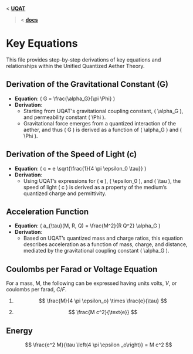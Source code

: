 <  **[UQAT](../../README.md)**
> < **[docs](../Introduction.md)**

# Key Equations

This file provides step-by-step derivations of key equations and relationships within the Unified Quantized Aether Theory.

## Derivation of the Gravitational Constant (G)

- **Equation**: \( G = \frac{\alpha_G}{\pi \Phi} \)
- **Derivation**:
  - Starting from UQAT's gravitational coupling constant, \( \alpha_G \), and permeability constant \( \Phi \).
  - Gravitational force emerges from a quantized interaction of the aether, and thus \( G \) is derived as a function of \( \alpha_G \) and \( \Phi \).

## Derivation of the Speed of Light (c)

- **Equation**: \( c = e \sqrt{\frac{1}{4 \pi \epsilon_0 \tau}} \)
- **Derivation**:
  - Using UQAT’s expressions for \( e \), \( \epsilon_0 \), and \( \tau \), the speed of light \( c \) is derived as a property of the medium’s quantized charge and permittivity.

## Acceleration Function

- **Equation**: \( a_{\tau}(M, R, Q) = \frac{M^2}{R Q^2} \alpha_G \)
- **Derivation**:
  - Based on UQAT’s quantized mass and charge ratios, this equation describes acceleration as a function of mass, charge, and distance, mediated by the gravitational coupling constant \( \alpha_G \).

## Coulombs per Farad or Voltage Equation
For a mass, M, the following can be expressed having units volts, $V$, or coulombs per farad, ${C}/{F}$.
1. $$
\frac{M}{4 \pi  \epsilon_o} \times \frac{e}{\tau}
$$

2. $$
\frac{M c^2}{\text{e}}
$$

## Energy
$$
\frac{e^2 M}{\tau  \left(4 \pi  \epsilon _o\right)} = M c^2 
$$